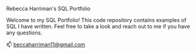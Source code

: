 Rebecca Harriman's SQL Portfolio

Welcome to my SQL Portfolio! This code repository contains examples of SQL I have written. Feel free to take a look and reach out to me if you have any questions.

📫 beccaharriman11@gmail.com
